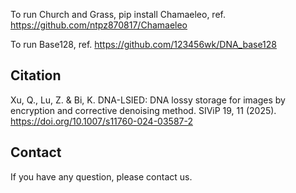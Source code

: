 To run Church and Grass, pip install Chamaeleo, ref. https://github.com/ntpz870817/Chamaeleo


To run Base128, ref. https://github.com/123456wk/DNA_base128

## Citation
Xu, Q., Lu, Z. & Bi, K. DNA-LSIED: DNA lossy storage for images by encryption and corrective denoising method. SIViP 19, 11 (2025). https://doi.org/10.1007/s11760-024-03587-2
## Contact
If you have any question, please contact us.
